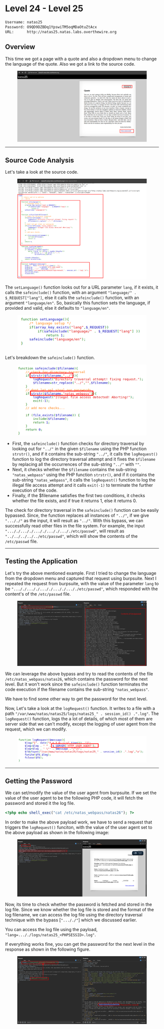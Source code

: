 # Level 24 - Level 25

```
Username: natas25
Password: O9QD9DZBDq1YpswiTM5oqMDaOtuZtAcx
URL:      http://natas25.natas.labs.overthewire.org
```

## Overview

This time we got a page with a quote and also a dropdown menu to change the language of the quote. Also we got a link to the source code.

<figure><img src="../.gitbook/assets/image (171).png" alt=""><figcaption></figcaption></figure>

***

## Source Code Analysis

Let's take a look at the source code.

<figure><img src="../.gitbook/assets/image (172).png" alt=""><figcaption></figcaption></figure>

The `setLanguage()` function looks out for a URL parameter `lang`, if it exists, it calls the `safeinclude()` function, with an argument `"language/" . $_REQUEST["lang"]`, else it calls the `safeinclude()` function, with an argument `"language/en"`. So, basically this function sets the language, if provided and valid, else it defaults to `"language/en"`.

<figure><img src="../.gitbook/assets/image (173).png" alt=""><figcaption></figcaption></figure>

Let's breakdown the `safeinclude()` function.

<figure><img src="../.gitbook/assets/image (174).png" alt=""><figcaption></figcaption></figure>

* First, the `safeinclude()` function checks for directory traversal by looking out for `"../"` in the given `$filename` using the PHP function `strstr()`,  and if it contains the sub-string `"../"`, it calls the `logRequest()` function to log the directory traversal attempt and it fixes the `$filename` by replacing all the occurrences of the sub-string `"../"` with `""`.
* Next, it checks whether the `$filename` contains the sub-string `"natas_webpass"` using the PHP function `strstr()`, and if it contains the sub-string `"natas_webpass"`, it calls the `logRequest()` function to log the illegal file access attempt and it calls `exit(-1)` to terminate the further execution of the code.
* Finally, if the $filename satisfies the first two conditions, it checks whether the file exists, and if true it returns 1, else it returns 0.

The check for directory traversal in the `safeinclude()` function can be easily bypassed. Since, the function replaces all instances of `"../"`, if we give  `"..././"` as the input, it will result as `"../"`. With this bypass, we can successfully read other files in the file system. For example, the input `"..././..././..././..././..././etc/passwd"`, will result as `"../../../../../etc/passwd"`, which will show the contents of the `/etc/passwd` file.

***

## Testing the Application

Let's try the above mentioned example. First I tried to change the language from the dropdown menu and captured that request using burpsuite. Next I repeated the request from burpsuite, with the value of the parameter `lang` to be `"..././..././..././..././..././etc/passwd"`, which responded with the content's of the `/etc/passwd` file.

<figure><img src="../.gitbook/assets/image (176).png" alt=""><figcaption></figcaption></figure>

We can leverage the above bypass and try to read the contents of the file `/etc/natas_webpass/natas26`, which contains the password for the next level. But it won't work since the `safeinclude()` function terminates the code execution if the filename contains the sub-string `"natas_webpass"`.

We have to find some other way to get the password for the next level.

Now, Let's take a look at the `logRequest()` function. It writes to a file with a path `"/var/www/natas/natas25/logs/natas25_" . session_id() .".log"`. The `logRequest()` function, logs the a lot of details, of which most of them are server side that we can't modify, except the logging of user agent from the request, which we can modify.

<figure><img src="../.gitbook/assets/image (175).png" alt=""><figcaption></figcaption></figure>

***

## Getting the Password

We can set/modify the value of the user agent from burpsuite. If we set the value of the user agent to be the following PHP code, it will fetch the password and stored it the log file.

```php
<?php echo shell_exec("cat /etc/natas_webpass/natas26"); ?>
```

In order to make the above payload work, we have to send a request that triggers the `logRequest()` funciton, with the value of the user agent set to the above payload as shown in the following image:

<figure><img src="../.gitbook/assets/image (169).png" alt=""><figcaption></figcaption></figure>

Now, its time to check whether the password is fetched and stored in the log file. Since we know whether the log file is stored and the format of the log filename, we can access the log file using the directory traversal technique with the bypass \[`"..././"`] which we discussed earlier.

You can access the log file using the payload, `"lang=..././logs/natas25_<PHPSESSID>.log"`.

If everything works fine, you can get the password for the next level in the response as shown in the following figure.

<figure><img src="../.gitbook/assets/image (170).png" alt=""><figcaption></figcaption></figure>
